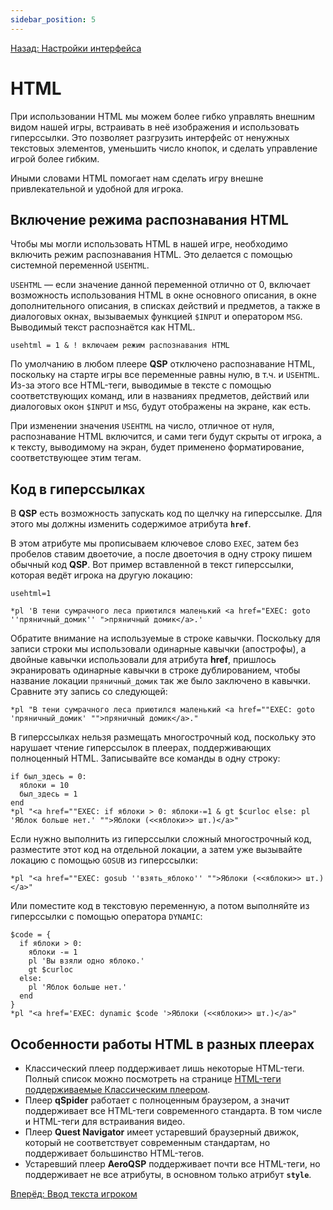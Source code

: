 ```yaml
---
sidebar_position: 5
---
```

[Назад: Настройки интерфейса](../interface.md)

# HTML

При использовании HTML мы можем более гибко управлять внешним видом нашей игры, встраивать в неё изображения и использовать гиперссылки. Это позволяет разгрузить интерфейс от ненужных текстовых элементов, уменьшить число кнопок, и сделать управление игрой более гибким.

Иными словами HTML помогает нам сделать игру внешне привлекательной и удобной для игрока.

## Включение режима распознавания HTML

Чтобы мы могли использовать HTML в нашей игре, необходимо включить режим раcпознавания HTML. Это делается с помощью системной переменной `USEHTML`.

`USEHTML` — если значение данной переменной отлично от 0, включает возможность использования HTML в окне основного описания, в окне дополнительного описания, в списках действий и предметов, а также в диалоговых окнах, вызываемых функцией `$INPUT` и оператором `MSG`. Выводимый текст распознаётся как HTML.

``` qsp
usehtml = 1 & ! включаем режим распознавания HTML
```

По умолчанию в любом плеере **QSP** отключено распознавание HTML, поскольку на старте игры все переменные равны нулю, в т.ч. и `USEHTML`. Из-за этого все HTML-теги, выводимые в тексте с помощью соответствующих команд, или в названиях предметов, действий или диалоговых окон `$INPUT` и `MSG`, будут отображены на экране, как есть.

При изменении значения `USEHTML` на число, отличное от нуля, распознавание HTML включится, и сами теги будут скрыты от игрока, а к тексту, выводимому на экран, будет применено форматирование, соответствующее этим тегам.

## Код в гиперссылках

В **QSP** есть возможность запускать код по щелчку на гиперссылке. Для этого мы должны изменить содержимое атрибута **`href`**.

В этом атрибуте мы прописываем ключевое слово `EXEC`, затем без пробелов ставим двоеточие, а после двоеточия в одну строку пишем обычный код **QSP**. Вот пример вставленной в текст гиперссылки, которая ведёт игрока на другую локацию:

``` qsp
usehtml=1

*pl 'В тени сумрачного леса приютился маленький <a href="EXEC: goto ''пряничный_домик'' ">пряничный домик</a>.'
```

Обратите внимание на используемые в строке кавычки. Поскольку для записи строки мы использовали одинарные кавычки (апострофы), а двойные кавычки использовали для атрибута **href**, пришлось экранировать одинарные кавычки в строке дублированием, чтобы название локации `пряничный_домик` так же было заключено в кавычки. Сравните эту запись со следующей:

``` qsp
*pl "В тени сумрачного леса приютился маленький <a href=""EXEC: goto 'пряничный_домик' "">пряничный домик</a>."
```

В гиперссылках нельзя размещать многострочный код, поскольку это нарушает чтение гиперссылок в плеерах, поддерживающих полноценный HTML. Записывайте все команды в одну строку:

``` qsp
if был_здесь = 0:
  яблоки = 10
  был_здесь = 1
end
*pl "<a href=""EXEC: if яблоки > 0: яблоки-=1 & gt $curloc else: pl 'Яблок больше нет.' "">Яблоки (<<яблоки>> шт.)</a>"
```

Если нужно выполнить из гиперссылки сложный многострочный код, разместите этот код на отдельной локации, а затем уже вызывайте локацию с помощью `GOSUB` из гиперссылки:

``` qsp
*pl "<a href=""EXEC: gosub ''взять_яблоко'' "">Яблоки (<<яблоки>> шт.)</a>"
```

Или поместите код в текстовую переменную, а потом выполняйте из гиперссылки с помощью оператора `DYNAMIC`:

``` qsp
$code = {
  if яблоки > 0:
    яблоки -= 1
    pl 'Вы взяли одно яблоко.'
    gt $curloc
  else:
    pl 'Яблок больше нет.' 
  end
}
*pl "<a href='EXEC: dynamic $code '>Яблоки (<<яблоки>> шт.)</a>"
```

## Особенности работы HTML в разных плеерах

* Классический плеер поддерживает лишь некоторые HTML-теги. Полный список можно посмотреть на странице [HTML-теги поддерживаемые Классическим плеером](../../hide/html_classic.md).
* Плеер **qSpider** работает с полноценным браузером, а значит поддерживает все HTML-теги современного стандарта. В том числе и HTML-теги для встраивания видео.
* Плеер **Quest Navigator** имеет устаревший браузерный движок, который не соответствует современным стандартам, но поддерживает большинство HTML-тегов.
* Устаревший плеер **AeroQSP** поддерживает почти все HTML-теги, но поддерживает не все атрибуты, в основном только атрибут **`style`**.

[Вперёд: Ввод текста игроком](../../advanced/inputs.md)
